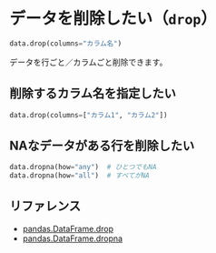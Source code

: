 # データを削除したい（``drop``）

```python
data.drop(columns="カラム名")
```

データを行ごと／カラムごと削除できます。

## 削除するカラム名を指定したい

```python
data.drop(columns=["カラム1", "カラム2"])
```

## NAなデータがある行を削除したい

```python
data.dropna(how="any")  # ひとつでもNA
data.dropna(how="all")  # すべてがNA
```

## リファレンス

- [pandas.DataFrame.drop](https://pandas.pydata.org/pandas-docs/stable/reference/api/pandas.DataFrame.drop.html)
- [pandas.DataFrame.dropna](https://pandas.pydata.org/pandas-docs/stable/reference/api/pandas.DataFrame.dropna.html)

